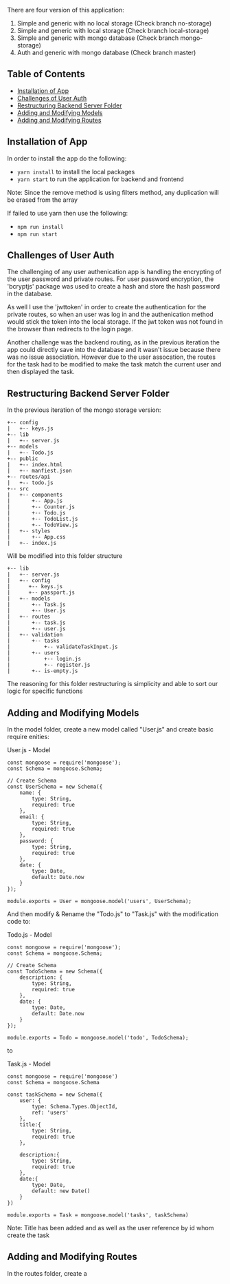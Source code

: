 There are four version of this application:
1. Simple and generic with no local storage (Check branch no-storage)
2. Simple and generic with local storage (Check branch local-storage)
3. Simple and generic with mongo database (Check branch mongo-storage)
4. Auth and generic with mongo database (Check branch master)

## Table of Contents
- [Installation of App](#installation-of-app)
- [Challenges of User Auth](#challenges-of-user-auth)
- [Restructuring Backend Server Folder](#restructuring-backend-server-folder)
- [Adding and Modifying Models](#adding-and-modifying-models)
- [Adding and Modifying Routes](#adding-and-modifying-routes)

## Installation of App

In order to install the app do the following:

* `yarn install` to install the local packages
* `yarn start` to run the application for backend and frontend

Note: Since the remove method is using filters method, any duplication will be erased from the array

If failed to use yarn then use the following:

* `npm run install`
* `npm run start`

## Challenges of User Auth

The challenging of any user authenication app is handling the encrypting of the user password and private routes.
For user password encryption, the 'bcryptjs' package was used to create a hash and store the hash password in the database.

As well I use the 'jwttoken' in order to create the authentication for the private routes, so when an user was log in and
the authenication method would stick the token into the local storage. If the jwt token was not found in the browser than 
redirects to the login page.

Another challenge was the backend routing, as in the previous iteration the app could directly save into the database
and it wasn't issue because there was no issue association. However due to the user assocation, the routes for the task
had to be modified to make the task match the current user and then displayed the task.

## Restructuring Backend Server Folder


In the previous iteration of the mongo storage version:

~~~~~
+-- config
|   +-- keys.js
+-- lib
|   +-- server.js
+-- models
|   +-- Todo.js
+-- public
|   +-- index.html
|   +-- manfiest.json
+-- routes/api
|   +-- todo.js
+-- src
|   +-- components
|       +-- App.js
|       +-- Counter.js
|       +-- Todo.js
|       +-- TodoList.js
|       +-- TodoView.js
|   +-- styles
|       +-- App.css
|   +-- index.js
~~~~~

Will be modified into this folder structure 

~~~~~
+-- lib
|   +-- server.js
|   +-- config
|      +-- keys.js
|      +-- passport.js
|   +-- models
|       +-- Task.js
|       +-- User.js
|   +-- routes
|       +-- task.js
|       +-- user.js
|   +-- validation
|       +-- tasks
|           +-- validateTaskInput.js
|       +-- users
|           +-- login.js
|           +-- register.js
|       +-- is-empty.js
~~~~~

The reasoning for this folder restructuring is simplicity and able to sort our logic for specific functions

## Adding and Modifying Models

In the model folder, create a new model called "User.js" and create basic require enities:

User.js - Model
~~~~
const mongoose = require('mongoose');
const Schema = mongoose.Schema;

// Create Schema
const UserSchema = new Schema({
    name: {
        type: String,
        required: true
    },
    email: {
        type: String,
        required: true
    },
    password: {
        type: String,
        required: true
    },
    date: {
        type: Date,
        default: Date.now
    }
});

module.exports = User = mongoose.model('users', UserSchema);
~~~~

And then modify & Rename the "Todo.js" to "Task.js" with the modification code to:

Todo.js - Model
~~~~
const mongoose = require('mongoose');
const Schema = mongoose.Schema;

// Create Schema
const TodoSchema = new Schema({
    description: {
        type: String,
        required: true
    },
    date: {
        type: Date,
        default: Date.now
    }
});

module.exports = Todo = mongoose.model('todo', TodoSchema);
~~~~

to

Task.js - Model
~~~~
const mongoose = require('mongoose')
const Schema = mongoose.Schema

const taskSchema = new Schema({
    user: {
        type: Schema.Types.ObjectId,
        ref: 'users'
    },
    title:{
        type: String,
        required: true
    },
    
    description:{
        type: String,
        required: true
    },
    date:{
        type: Date,
        default: new Date()
    }
})

module.exports = Task = mongoose.model('tasks', taskSchema)
~~~~

Note: Title has been added and as well as the user reference by id whom create the task

## Adding and Modifying Routes

In the routes folder, create a 